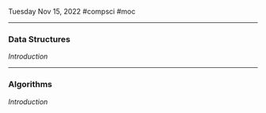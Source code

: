 Tuesday Nov 15, 2022 #compsci #moc

---

### Data Structures

*Introduction*



---

### Algorithms

*Introduction*





